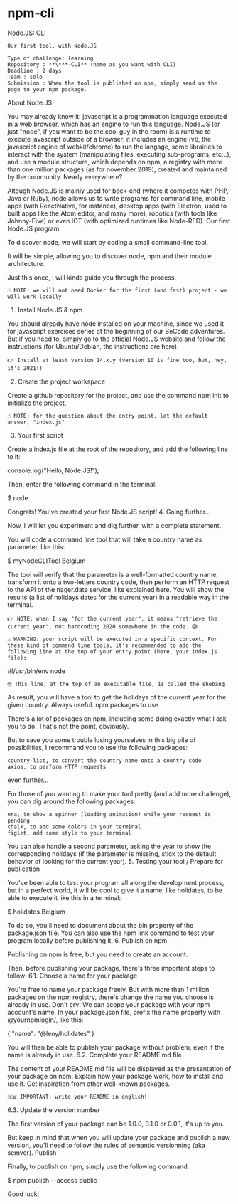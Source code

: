 # npm-cli

Node.JS: CLI

    Our first tool, with Node.JS

    Type of challenge: learning
    Repository : **\***-CLI** (name as you want with CLI)
    Deadline : 2 days
    Team : solo
    Submission : When the tool is published on npm, simply send us the page to your npm package.

About Node.JS

You may already know it: javascript is a programmation language executed in a web browser, which has an engine to run this language.
Node.JS (or just "node", if you want to be the cool guy in the room) is a runtime to execute javascript outside of a browser: it includes an engine (v8, the javascript engine of webkit/chrome) to run the langage, some librairies to interact with the system (manipulating files, executing sub-programs, etc…), and use a module structure, which depends on npm, a registry with more than one million packages (as for november 2019), created and maintained by the community.
Nearly everywhere?

Altough Node.JS is mainly used for back-end (where it competes with PHP, Java or Ruby), node allows us to write programs for command line, mobile apps (with ReactNative, for instance), desktop apps (with Electron, used to built apps like the Atom editor, and many more), robotics (with tools like Johnny-Five) or even IOT (with optimized runtimes like Node-RED).
Our first Node.JS program

To discover node, we will start by coding a small command-line tool.

It will be simple, allowing you to discover node, npm and their module architecture.

Just this once, I will kinda guide you through the process.

    ☝️ NOTE: we will not need Docker for the first (and fast) project - we will work locally

1. Install Node.JS & npm

You should already have node installed on your machine, since we used it for javascript exercises series at the beginning of our BeCode adventures.
But if you need to, simply go to the official Node.JS website and follow the instructions (for Ubuntu/Debian, the instructions are here).

    👉 Install at least version 14.x.y (version 10 is fine too, but, hey, it's 2021!)

2. Create the project workspace

Create a github repository for the project, and use the command npm init to initialize the project.

    ☝️ NOTE: for the question about the entry point, let the default answer, "index.js"

3. Your first script

Create a index.js file at the root of the repository, and add the following line to it:

console.log("Hello, Node.JS!");

Then, enter the following command in the terminal:

$ node .

Congrats! You've created your first Node.JS script! 4. Going further…

Now, I will let you experiment and dig further, with a complete statement.

You will code a command line tool that will take a country name as parameter, like this:

$ myNodeCLITool Belgium

The tool will verify that the parameter is a well-formatted country name, transform it onto a two-letters country code, then perform an HTTP request to the API of the nager.date service, like explained here.
You will show the results (a list of holidays dates for the current year) in a readable way in the terminal.

    👉 NOTE: when I say "for the current year", it means "retrieve the current year", not hardcoding 2020 somewhere in the code. 😅

    ⚠️ WARNING: your script will be executed in a specific context. For these kind of command line tools, it's recommanded to add the following line at the top of your entry point (here, your index.js file):

#!/usr/bin/env node

    🤓 This line, at the top of an executable file, is called the shebang

As result, you will have a tool to get the holidays of the current year for the given country. Always useful.
npm packages to use

There's a lot of packages on npm, including some doing exactly what I ask you to do.
That's not the point, obviously.

But to save you some trouble losing yourselves in this big pile of possibilities, I recommand you to use the following packages:

    country-list, to convert the country name onto a country code
    axios, to perform HTTP requests

even further…

For those of you wanting to make your tool pretty (and add more challenge), you can dig around the following packages:

    ora, to show a spinner (loading animation) while your request is pending
    chalk, to add some colors in your terminal
    figlet, add some style to your terminal

You can also handle a second parameter, asking the year to show the corresponding holidays (if the parameter is missing, stick to the default behavior of looking for the current year). 5. Testing your tool / Prepare for publication

You've been able to test your program all along the development process, but in a perfect world, it will be cool to give it a name, like holidates, to be able to execute it like this in a terminal:

$ holidates Belgium

To do so, you'll need to document about the bin property of the package.json file.
You can also use the npm link command to test your program locally before publishing it. 6. Publish on npm

Publishing on npm is free, but you need to create an account.

Then, before publishing your package, there's three important steps to follow:
6.1. Choose a name for your package

You're free to name your package freely.
But with more than 1 million packages on the npm registry, there's change the name you choose is already in use.
Don't cry! We can scope your package with your npm account's name. In your package.json file, prefix the name property with @yournpmlogin/, like this:

{
"name": "@leny/holidates"
}

You will then be able to publish your package without problem, even if the name is already in use.
6.2. Complete your README.md file

The content of your README.md file will be displayed as the presentation of your package on npm. Explain how your package work, how to install and use it. Get inspiration from other well-known packages.

    🇬🇧 IMPORTANT: write your README in english!

6.3. Update the version number

The first version of your package can be 1.0.0, 0.1.0 or 0.0.1, it's up to you.

But keep in mind that when you will update your package and publish a new version, you'll need to follow the rules of semantic versionning (aka semver).
Publish

Finally, to publish on npm, simply use the following command:

$ npm publish --access public

Good luck!
